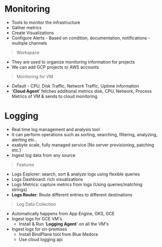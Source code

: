 # Monitoring
- Tools to monitor the infrastructure
- Gather metrics
- Create Visualizations
- Configure Alerts - Based on condition, documentation, notifications - multiple channels

> Workspace
- They are used to organize monitoring information for projects
- We can add GCP projects or AWS accounts

> Monitoring for VM
- Default - CPU, Disk Traffic, Network Traffic, Uptime information
- '**Cloud Agent**' fetches additional metrics disk, CPU, Network, Process Metrics of VM & sends to cloud monitoring

# Logging
- Real time log management and analysis tool
- It can perform operations such as sorting, searching, filtering, analyzing, alerting etc..
- exabyte scale, fully managed service [No server provisioning, patching etc.]
- Ingest log data from any source

> Features  
- Logs Explorer: search, sort & analyze logs using flexible queries
- Logs Dashboard: rich visualizations
- Logs Metrics: capture metrics from logs (Using queries/matching strings)
- **Logs Router**: Route different entries to different destinations

> Log Data Collection
- Automatically happens from App Engine, GKS, GCE
- Ingest logs for GCE VM's
  - Install & Run '**Logging Agent**' on all the VM's
- Ingest logs for on-premises
  - Install BindPlane tool from Blue Medora
  - Use cloud logging api   
